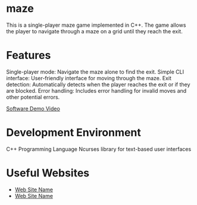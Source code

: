 # maze
This is a single-player maze game implemented in C++. The game allows the player to navigate through a maze on a grid until they reach the exit.

# Features
Single-player mode: Navigate the maze alone to find the exit.
Simple CLI interface: User-friendly interface for moving through the maze.
Exit detection: Automatically detects when the player reaches the exit or if they are blocked.
Error handling: Includes error handling for invalid moves and other potential errors.

[Software Demo Video](https://youtu.be/2X17Xod8plA)

# Development Environment
C++ Programming Language
Ncurses library for text-based user interfaces

# Useful Websites
* [Web Site Name](http://url.link.goes.here)
* [Web Site Name](http://url.link.goes.here)
